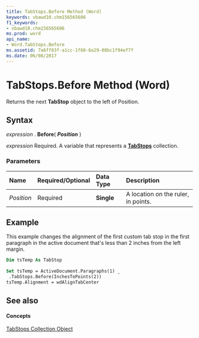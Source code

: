 ```yaml
---
title: TabStops.Before Method (Word)
keywords: vbawd10.chm156565606
f1_keywords:
- vbawd10.chm156565606
ms.prod: word
api_name:
- Word.TabStops.Before
ms.assetid: 7a6ff83f-a1cc-1f60-6a29-08bc1f94ef7f
ms.date: 06/08/2017
---
```



# TabStops.Before Method (Word)

Returns the next  **TabStop** object to the left of Position.


## Syntax

 _expression_ . **Before**( **_Position_** )

 _expression_ Required. A variable that represents a **[TabStops](Word.tabstops.md)** collection.


### Parameters



|**Name**|**Required/Optional**|**Data Type**|**Description**|
|:-----|:-----|:-----|:-----|
| _Position_|Required| **Single**|A location on the ruler, in points.|

## Example

This example changes the alignment of the first custom tab stop in the first paragraph in the active document that's less than 2 inches from the left margin.


```vb
Dim tsTemp As TabStop 
 
Set tsTemp = ActiveDocument.Paragraphs(1) _ 
 .TabStops.Before(InchesToPoints(2)) 
tsTemp.Alignment = wdAlignTabCenter
```


## See also


#### Concepts


[TabStops Collection Object](Word.tabstops.md)

